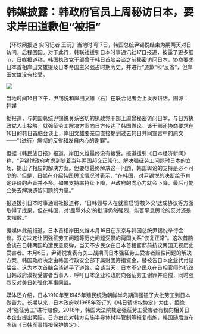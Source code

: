 # 韩媒披露：韩政府官员上周秘访日本，要求岸田道歉但“被拒”

【环球网报道 实习记者
王沅】当地时间17日，韩国总统尹锡悦结束为期两天对日访问，启程回国。对于此行，韩联社援引日本时事通讯社17日报道，披露了更多细节，日媒报道称，韩国执政党干部曾于韩日首脑会谈之前秘密访问日本，协商要求日本首相岸田文雄提及日本帝国主义强占时期历史，并进行“道歉”和“反省”，但岸田文雄没有接受。

![](https://inews.gtimg.com/om_bt/O21zX-8-akGUvEV3kq0uWdIZuy_d_H77k0Bqr9pyGOiYYAA/1000)

当地时间16日下午，尹锡悦和岸田文雄（右）在联合记者会上发表讲话。图源：韩媒

据报道，与韩国总统尹锡悦关系密切的执政党干部上周曾秘密访问日本，与日方执政党人士接触，就强征劳工解决方案向日方传达了韩国舆论。该干部还协商要求在16日的韩日首脑会谈上，岸田文雄要亲口直接提到过去韩日共同宣言中的原文——“（进行）痛彻的反省和发自内心的谢罪”。

但据《韩民族日报》报道，岸田文雄最终没有接受。报道援引《日本经济新闻》称，“尹锡悦政府考虑到随着当年两国邦交正常化、解决强征劳工问题时日本的立场，提出了相应的解决方案。但要想最终解决这一问题，韩国舆论的支持是必不可少的。”但是，日媒在介绍韩国舆论情况时表示，“在韩国，对尹锡悦的决断给予肯定评价的声音并不多。如果支持率持续下降，尹政府的向心力就会下降，最后可能会失去解决遗留问题的力量。”

报道援引日本时事通讯社报道称，“日韩领导人在就重启‘穿梭外交’达成协议等方面取得了成果，但在韩国，对‘屈辱外交’的批评仍然强烈，能否平息舆论的反对还是未知数。”

据媒体此前报道，日本首相岸田文雄本月16日在东京与韩国总统尹锡悦举行会谈。双方决定让因强征劳工问题等历史问题受损的两国关系“恢复正常”。这次首脑会谈在日韩两国均遭民意反弹，当天不少民众在日本首相官邸前抗议两国无视历史受害者。本月6日，尹锡悦发表有关二战期间日本强征劳工受害者赔偿问题的解决方案，韩国政府决定由韩国行政安全部下属财团筹措资金，替被告日本企业代付赔偿金。这为本次首脑会谈铺平了道路。会谈当天，日本不少民众在首相官邸外抗议日韩政府漠视受害者当事人，呼吁日本企业和政府向强征劳工谢罪并赔偿，同时强烈反对美日韩强化军事同盟。

媒体还介绍，日本1910年至1945年殖民统治朝鲜半岛期间强征了大批劳工到日本做苦力。长期以来，日本政府以1965年签订的《韩日请求权协定》为由，拒绝对“强征劳工”进行赔偿。2018年，韩国大法院裁定强征劳工受害者有权向相关日本企业提出索赔。日方由此对韩方实施半导体材料管制等报复措施，韩国随后宣布冻结《日韩军事情报保护协定》。

